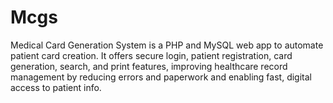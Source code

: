 # Mcgs
Medical Card Generation System is a PHP and MySQL web app to automate patient card creation. It offers secure login, patient registration, card generation, search, and print features, improving healthcare record management by reducing errors and paperwork and enabling fast, digital access to patient info.
